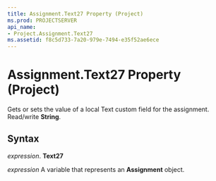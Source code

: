 ```yaml
---
title: Assignment.Text27 Property (Project)
ms.prod: PROJECTSERVER
api_name:
- Project.Assignment.Text27
ms.assetid: f8c5d733-7a20-979e-7494-e35f52ae6ece
---
```



# Assignment.Text27 Property (Project)

Gets or sets the value of a local Text custom field for the assignment. Read/write  **String**.


## Syntax

 _expression_. **Text27**

 _expression_ A variable that represents an **Assignment** object.


